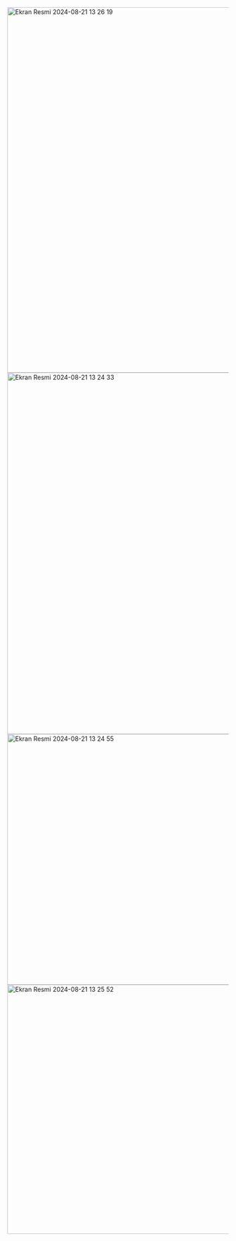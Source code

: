 <img width="831" alt="Ekran Resmi 2024-08-21 13 26 19" src="https://github.com/user-attachments/assets/77a4b6b4-3311-4139-91c2-750d1e22901f">
<img width="822" alt="Ekran Resmi 2024-08-21 13 24 33" src="https://github.com/user-attachments/assets/0b4f4ffd-46bd-41a5-8271-33173d44cdcd">
<img width="570" alt="Ekran Resmi 2024-08-21 13 24 55" src="https://github.com/user-attachments/assets/4a70bae6-c214-4737-92bb-296e65b0ac65">
<img width="567" alt="Ekran Resmi 2024-08-21 13 25 52" src="https://github.com/user-attachments/assets/3f1f69cb-d1b0-4636-8f81-8094a46b7f83">
